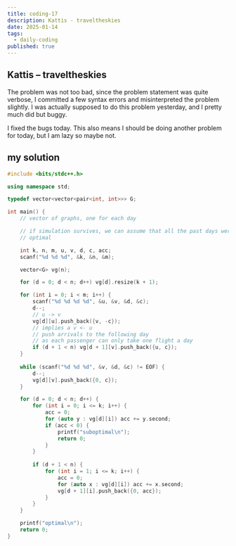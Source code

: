 ```yaml
---
title: coding-17
description: Kattis - traveltheskies
date: 2025-01-14
tags:
  - daily-coding
published: true
---
```

## Kattis – traveltheskies
The problem was not too bad, since the problem statement was quite verbose, I committed a few syntax errors and misinterpreted the problem slightly. I was actually supposed to do this problem yesterday, and I pretty much did but buggy.

I fixed the bugs today. This also means I should be doing another problem for today, but I am lazy so maybe not.
## my solution
```cpp
#include <bits/stdc++.h>

using namespace std;

typedef vector<vector<pair<int, int>>> G;

int main() {
    // vector of graphs, one for each day

    // if simulation survives, we can assume that all the past days were
    // optimal

    int k, n, m, u, v, d, c, acc;
    scanf("%d %d %d", &k, &n, &m);

    vector<G> vg(n);

    for (d = 0; d < n; d++) vg[d].resize(k + 1);

    for (int i = 0; i < m; i++) {
        scanf("%d %d %d %d", &u, &v, &d, &c);
        d--;
        // u -> v
        vg[d][u].push_back({v, -c});
        // implies a v <- u
        // push arrivals to the following day
        // as each passenger can only take one flight a day
        if (d + 1 < n) vg[d + 1][v].push_back({u, c});
    }
    
    while (scanf("%d %d %d", &v, &d, &c) != EOF) {
        d--;
        vg[d][v].push_back({0, c});
    }

    for (d = 0; d < n; d++) {
        for (int i = 0; i <= k; i++) {
            acc = 0;
            for (auto y : vg[d][i]) acc += y.second;
            if (acc < 0) {
                printf("suboptimal\n");
                return 0;
            }
        }
        
        if (d + 1 < n) {
            for (int i = 1; i <= k; i++) {
                acc = 0;
                for (auto x : vg[d][i]) acc += x.second;
                vg[d + 1][i].push_back({0, acc});
            }
        }
    }

    printf("optimal\n");
    return 0;
}
```